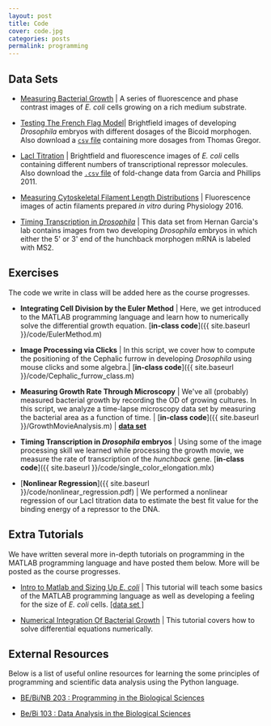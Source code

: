 ```yaml
---
layout: post
title: Code
cover: code.jpg
categories: posts
permalink: programming
---
```


## Data Sets

* [Measuring Bacterial Growth](http://www.rpdata.caltech.edu/courses/course_data/ecoli_growth.zip) \| A series of fluorescence and phase contrast images of  *E. coli* cells growing on a rich medium substrate.

* [Testing The French Flag Model](http://www.rpdata.caltech.edu/courses/bi1_2017/data/drosophila_data.zip)\| Brightfield images of developing *Drosophila* embryos with different dosages of the Bicoid morphogen. Also download a [`csv` file](http://www.rpdata.caltech.edu/courses/bi1_2017/data/gregor_data.csv) containing more dosages from Thomas Gregor.

* [LacI Titration](http://www.rpdata.caltech.edu/courses/bi1_2017/data/lacI_titration.zip) \| Brightfield and fluorescence images of *E. coli* cells containing different numbers of transcriptional repressor molecules. Also download the [`.csv` file](http://www.rpdata.caltech.edu/courses/course_data/lacZ_titration_data.csv) of fold-change data from Garcia and Phillips 2011.

* [Measuring Cytoskeletal Filament Length Distributions](http://www.rpdata.caltech.edu/courses/course_data/ActinFilaments.zip) \| Fluorescence images of actin filaments prepared *in vitro* during Physiology 2016.

* [Timing Transcription in *Drosophila*](http://www.rpdata.caltech.edu/courses/course_data/fly_elongation.zip) \| This data set from Hernan Garcia's lab contains images from two developing *Drosophila* embryos in which either the 5' or 3' end of the hunchback morphogen mRNA is labeled with MS2.

## Exercises
The code we write in class will be added here as the course progresses.

* **Integrating Cell Division by the Euler Method** \| Here, we get introduced to the MATLAB programming language and learn how to numerically solve the differential growth equation. [**in-class code**]({{ site.baseurl }}/code/EulerMethod.m)

* **Image Processing via Clicks** \| In this script, we cover how to compute the positioning of the Cephalic furrow in developing *Drosophila* using mouse clicks and some algebra.\| [**in-class code**]({{ site.baseurl }}/code/Cephalic_furrow_class.m)


* **Measuring Growth Rate Through Microscopy** \| We've all (probably) measured bacterial growth by recording the OD of growing cultures. In this script, we analyze a time-lapse microscopy data set by measuring the bacterial area as a function of time. \| [**in-class code**]({{ site.baseurl }}/GrowthMovieAnalysis.m) \| [**data set**](http://www.rpdata.caltech.edu/courses/course_data/ecoli_growth.zip)

* **Timing Transcription in *Drosophila* embryos** \| Using some of the image processing skill we learned while processing the growth movie, we measure the rate of transcription of the *hunchback* gene. [**in-class code**]({{ site.baseurl }}/code/single_color_elongation.mlx)


* [**Nonlinear Regression**]({{ site.baseurl }}/code/nonlinear_regression.pdf) \| We performed a nonlinear regression of our LacI titration data to estimate the best fit value for the binding energy of a repressor to the DNA.


## Extra Tutorials
We have written several more in-depth tutorials on programming in the MATLAB programming language and have posted them below. More will be posted as the course progresses.

* [Intro to Matlab and Sizing Up *E. coli*]() \| This tutorial will teach some basics of the MATLAB programming language as well as developing a feeling for the size of *E. coli* cells. [\[data set \]](http://www.rpdata.caltech.edu/courses/pboc_data_sets/sizing_up_ecoli_8bit.zip)

* [Numerical Integration Of Bacterial Growth](https://rpgroup-pboc.github.io/mbl_pboc_2016/src/euler_method_ODEs.html) \| This tutorial covers how to solve differential equations numerically.

## External Resources
Below is a list of useful online resources for learning the some principles of programming and scientific data analysis using the Python language.

* [BE/Bi/NB 203 : Programming in the Biological Sciences](http://justinbois.github.io/bootcamp/2016/)

* [Be/Bi 103 : Data Analysis in the Biological Sciences](http://www.bebi103.caltech.edu)
